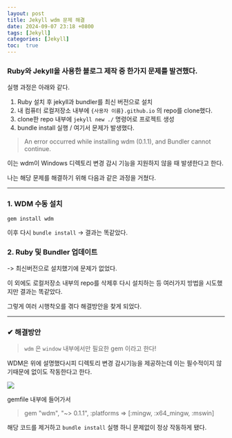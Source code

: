 ```yaml
---
layout: post
title: Jekyll wdm 문제 해결
date: 2024-09-07 23:18 +0800
tags: [Jekyll]
categories: [Jekyll]
toc:  true
---
```

### Ruby와 Jekyll을 사용한 블로그 제작 중 한가지 문제를 발견했다.

<!--more-->

실행 과정은 아래와 같다.

1. Ruby 설치 후 jekyll과 bundler를 최신 버전으로 설치
2. 내 컴퓨터 로컬저장소 내부에 `{사용자 이름}.github.io` 의 repo를 clone했다.
3. clone한 repo 내부에 `jekyll new ./` 명령어로 프로젝트 생성
4. bundle install 실행 / 여기서 문제가 발생했다.

>An error occurred while installing wdm (0.1.1), and Bundler cannot continue.


이는 wdm이 Windows 디렉토리 변경 감시 기능을 지원하지 않을 때 발생한다고 한다.

나는 해당 문제를 해결하기 위해 다음과 같은 과정을 거쳤다.

----

### 1. WDM 수동 설치
```
gem install wdm 
```
이후 다시 `bundle install`
-> 결과는 똑같았다.

### 2. Ruby 및 Bundler 업데이트
-> 최신버전으로 설치했기에 문제가 없었다.

이 외에도 로컬저장소 내부의 repo를 삭제후 다시 설치하는 등 여러가지 방법을 시도했지만 결과는 똑같았다.

그렇게 여러 시행착오를 겪다 해결방안을 찾게 되었다.

---

### ✔ 해결방안 
> `wdm` 은 `window` 내부에서만 필요한 gem 이라고 한다!

WDM은 위에 설명했다시피 디렉토리 변경 감시기능을 제공하는데 이는 필수적이지 않기때문에 없이도 작동한다고 한다.

![](https://velog.velcdn.com/images/ukja2/post/1c60cb11-9903-4511-b8d2-167f80debfaa/image.png)

gemfile 내부에 들어가서
> gem "wdm", "~> 0.1.1", :platforms => [:mingw, :x64_mingw, :mswin]

해당 코드를 제거하고 `bundle install` 실행 하니 문제없이 정상 작동하게 됐다.